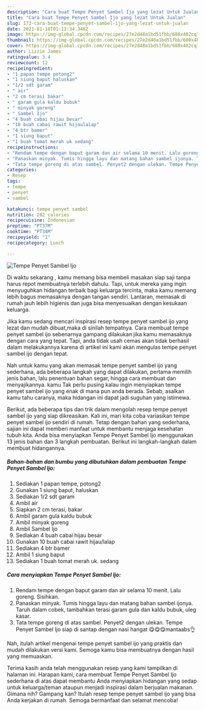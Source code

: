 ```yaml
---
description: "Cara buat Tempe Penyet Sambel Ijo yang lezat Untuk Jualan"
title: "Cara buat Tempe Penyet Sambel Ijo yang lezat Untuk Jualan"
slug: 173-cara-buat-tempe-penyet-sambel-ijo-yang-lezat-untuk-jualan
date: 2021-01-18T01:13:34.346Z
image: https://img-global.cpcdn.com/recipes/27e2d48a1bd51fbb/680x482cq70/tempe-penyet-sambel-ijo-foto-resep-utama.jpg
thumbnail: https://img-global.cpcdn.com/recipes/27e2d48a1bd51fbb/680x482cq70/tempe-penyet-sambel-ijo-foto-resep-utama.jpg
cover: https://img-global.cpcdn.com/recipes/27e2d48a1bd51fbb/680x482cq70/tempe-penyet-sambel-ijo-foto-resep-utama.jpg
author: Lizzie James
ratingvalue: 3.4
reviewcount: 12
recipeingredient:
- "1 papan tempe potong2"
- "1 siung baput haluskan"
- "1/2 sdt garam"
- " air"
- "2 cm terasi bakar"
- " garam gula kaldu bubuk"
- " minyak goreng"
- " Sambel Ijo"
- "4 buah cabai hijau besar"
- "10 buah cabai rawit hijaulalap"
- "4 btr bamer"
- "1 siung baput"
- "1 buah tomat merah uk sedang"
recipeinstructions:
- "Rendam tempe dengan baput garam dan air selama 10 menit. Lalu goreng. Sisihkan."
- "Panaskan minyak. Tumis hingga layu dan matang bahan sambel ijonya. Taruh dalam cobek, tambahkan terasi garam gula dan kaldu bubuk, uleg kasar."
- "Tata tempe goreng di atas sambel. Penyet2 dengan ulekan. Tempe Penyet Sambel Ijo siap di santap dengan nasi hangat 😋😋😋mantaabs👌"
categories:
- Resep
tags:
- tempe
- penyet
- sambel

katakunci: tempe penyet sambel 
nutrition: 282 calories
recipecuisine: Indonesian
preptime: "PT37M"
cooktime: "PT34M"
recipeyield: "1"
recipecategory: Lunch

---
```



![Tempe Penyet Sambel Ijo](https://img-global.cpcdn.com/recipes/27e2d48a1bd51fbb/680x482cq70/tempe-penyet-sambel-ijo-foto-resep-utama.jpg)

Di waktu  sekarang , kamu memang bisa membeli masakan siap saji tanpa harus repot membuatnya terlebih dahulu. Tapi, untuk mereka yang ingin menyuguhkan hidangan terbaik bagi keluarga tercinta, maka kamu memang lebih bagus memasaknya dengan tangan sendiri. Lantaran, memasak di rumah jauh lebih higienis dan juga bisa menyesuaikan dengan kesukaan keluarga.

Jika kamu sedang mencari inspirasi resep tempe penyet sambel ijo yang lezat dan mudah dibuat,maka di sinilah tempatnya. Cara membuat tempe penyet sambel ijo  sebenarnya gampang dilakukan jika kamu memasaknya dengan cara yang tepat. Tapi, anda tidak usah cemas akan tidak berhasil dalam melakukannya 
karena di artikel ini kami akan mengulas tempe penyet sambel ijo dengan tepat.  



Nah untuk kamu yang akan memasak tempe penyet sambel ijo yang sederhana, ada beberapa langkah yang dapat dilakukan, pertama memilih jenis bahan, lalu penentuan bahan segar, hingga cara membuat dan menyajikannya. kamu Tak perlu pusing kalau ingin menyiapkan tempe penyet sambel ijo yang enak di mana pun anda berada. Sebab, asalkan kamu  tahu caranya, maka hidangan ini dapat jadi suguhan yang istimewa.

Berikut, ada beberapa tips dan trik dalam mengolah resep tempe penyet sambel ijo yang siap dikreasikan. Kali ini, mari kita coba variasikan tempe penyet sambel ijo sendiri di rumah. Tetap dengan bahan yang sederhana, sajian ini dapat memberi manfaat untuk membantu menjaga kesehatan tubuh kita. Anda bisa menyiapkan Tempe Penyet Sambel Ijo menggunakan 13 jenis bahan dan 3 langkah pembuatan. Berikut ini langkah-langkah dalam membuat hidangannya.

<!--inarticleads1-->

##### Bahan-bahan dan bumbu yang dibutuhkan dalam pembuatan Tempe Penyet Sambel Ijo:

1. Sediakan 1 papan tempe, potong2
1. Gunakan 1 siung baput, haluskan
1. Sediakan 1/2 sdt garam
1. Ambil  air
1. Siapkan 2 cm terasi, bakar
1. Ambil  garam gula kaldu bubuk
1. Ambil  minyak goreng
1. Ambil  Sambel Ijo
1. Sediakan 4 buah cabai hijau besar
1. Gunakan 10 buah cabai rawit hijau/lalap
1. Sediakan 4 btr bamer
1. Ambil 1 siung baput
1. Sediakan 1 buah tomat merah uk. sedang




<!--inarticleads2-->

##### Cara menyiapkan Tempe Penyet Sambel Ijo:

1. Rendam tempe dengan baput garam dan air selama 10 menit. Lalu goreng. Sisihkan.
1. Panaskan minyak. Tumis hingga layu dan matang bahan sambel ijonya. Taruh dalam cobek, tambahkan terasi garam gula dan kaldu bubuk, uleg kasar.
1. Tata tempe goreng di atas sambel. Penyet2 dengan ulekan. Tempe Penyet Sambel Ijo siap di santap dengan nasi hangat 😋😋😋mantaabs👌




Nah, itulah artikel mengenai  tempe penyet sambel ijo  yang praktis dan mudah dilakukan versi kami. Semoga kamu bisa membuatnya dengan hasil yang memuaskan. 

Terima kasih anda telah menggunakan resep yang kami tampilkan di halaman ini. Harapan kami, cara membuat  Tempe Penyet Sambel Ijo sederhana di atas dapat membantu Anda menyiapkan hidangan yang sedap untuk keluarga/teman ataupun menjadi inspirasi dalam berjualan makanan. Gimana nih? Gampang kan? Itulah resep tempe penyet sambel ijo yang bisa Anda kerjakan di rumah. Semoga bermanfaat dan selamat mencoba!

